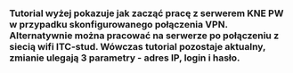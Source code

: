 ### Tutorial wyżej pokazuje jak zacząć pracę z serwerem KNE PW w przypadku skonfigurowanego połączenia VPN. Alternatywnie można pracować na serwerze po połączeniu z siecią wifi ITC-stud. Wówczas tutorial pozostaje aktualny, zmianie ulegają 3 parametry - adres IP, login i hasło.
